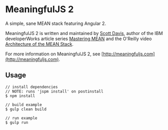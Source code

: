 # MeaningfulJS 2
A simple, sane MEAN stack featuring Angular 2.

MeaningfulJS 2 is written and maintained by [Scott Davis](http://thirstyhead.com/contact.html), author of the IBM developerWorks article series [Mastering MEAN](http://www.ibm.com/developerworks/library/wa-mean1/index.html) and the O'Reilly video [Architecture of the MEAN Stack](http://shop.oreilly.com/product/0636920039495.do).

For more information on MeaningfulJS 2, see [http://meaningfuljs.com](http://meaningfuljs.com).

## Usage
```
// install dependencies
// NOTE: runs 'jspm install' on postinstall
$ npm install

// build example
$ gulp clean build

// run example
$ gulp run
```
